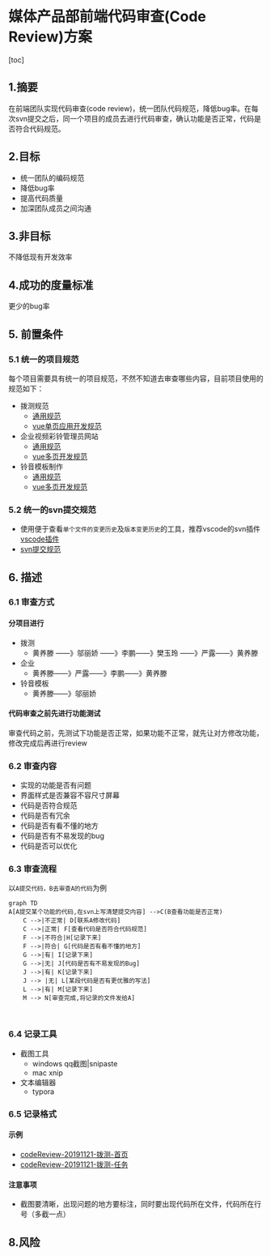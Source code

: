 # 媒体产品部前端代码审查(Code Review)方案

[toc]

## **1.摘要** 

在前端团队实现代码审查(code review)，统一团队代码规范，降低bug率。在每次svn提交之后，同一个项目的成员去进行代码审查，确认功能是否正常，代码是否符合代码规范。

## **2.目标** 

* 统一团队的编码规范
* 降低bug率
* 提高代码质量
* 加深团队成员之间沟通

## **3.非目标** 

不降低现有开发效率

## **4.成功的度量标准** 

更少的bug率

## 5. 前置条件

### 5.1 统一的项目规范

每个项目需要具有统一的项目规范，不然不知道去审查哪些内容，目前项目使用的规范如下：

* 拨测规范
    * [通用规范](common.html)
    * [vue单页应用开发规范](vue-single.html)
* 企业视频彩铃管理员网站
    * [通用规范](common.html)
    * [vue多页开发规范](vue-multiple.html)
* 铃音模板制作
    * [通用规范](common.html)
    * [vue多页开发规范](vue-multiple.html)

### 5.2 统一的svn提交规范

* 使用便于查看`单个文件的变更历史`及`版本变更历史`的工具，推荐vscode的svn插件 [vscode插件](vscode-svn.html)
* [svn提交规范](svn-norm.html)



## 6. 描述

### 6.1 审查方式

#### 分项目进行

* 拨测
    * 黄养滕 ——》邬丽娇 ——》李鹏——》樊玉玲 ——》严露——》黄养滕
* 企业
    * 黄养滕——》严露——》李鹏——》黄养滕
* 铃音模板
    * 黄养滕——》邬丽娇

####  代码审查之前先进行功能测试

审查代码之前，先测试下功能是否正常，如果功能不正常，就先让对方修改功能，修改完成后再进行review

### 6.2 审查内容

* 实现的功能是否有问题
* 界面样式是否兼容不容尺寸屏幕
* 代码是否符合规范
* 代码是否有冗余
* 代码是否有看不懂的地方
* 代码是否有不易发现的bug
* 代码是否可以优化

### 6.3 审查流程

以`A提交代码，B去审查A的代码`为例

```mermaid
graph TD
A[A提交某个功能的代码,在svn上写清楚提交内容] -->C(B查看功能是否正常)
    C -->|不正常| D[联系A修改代码]
    C -->|正常| F[查看代码是否符合代码规范]
    F -->|不符合|H[记录下来]
    F -->|符合| G[代码是否有看不懂的地方]
    G -->|有| I[记录下来]
    G -->|无| J[代码是否有不易发现的Bug]
    J -->|有| K[记录下来]
    J --> |无| L[某段代码是否有更优雅的写法]
    L -->|有| M[记录下来]
    M --> N[审查完成,将记录的文件发给A]
    
   
```

### 6.4 记录工具

* 截图工具 
    * windows  qq截图|snipaste
    * mac xnip
* 文本编辑器
    * typora



### 6.5 记录格式

#### 示例

* [codeReview-20191121-拨测-首页]()
* [codeReview-20191121-拨测-任务]()



#### 注意事项

* 截图要清晰，出现问题的地方要标注，同时要出现代码所在文件，代码所在行号（多截一点）



## 8.风险

